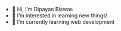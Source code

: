 - 👋 Hi, I’m Dipayan Biswas
- 👀 I’m interested in learning new things!
- 🌱 I’m currently learning web development

<!---
d1payan/d1payan is a ✨ special ✨ repository because its `README.md` (this file) appears on your GitHub profile.
You can click the Preview link to take a look at your changes.
--->
